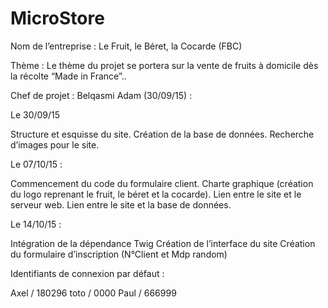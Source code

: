 # MicroStore

Nom de l’entreprise :
Le Fruit, le Béret, la Cocarde (FBC)

Thème :
Le thème du projet se portera sur la vente de fruits à domicile dès la récolte “Made in France”..

Chef de projet : Belqasmi Adam (30/09/15) :

Le 30/09/15

Structure et esquisse du site.
Création de la base de données.
Recherche d’images pour le site.


Le 07/10/15 :

Commencement du code du formulaire client.
Charte graphique (création du logo reprenant le fruit, le béret et la cocarde).
Lien entre le site et le serveur web.
Lien entre le site et la base de données.


Le 14/10/15 :

Intégration de la dépendance Twig
Création de l’interface du site
Création du formulaire d’inscription (N°Client et Mdp random)



Identifiants de connexion par défaut :

Axel / 180296
toto / 0000
Paul / 666999
